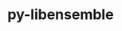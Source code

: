 ---
title: "py-libensemble"
layout: cache
categories: [package, develop]
meta: {"versions": ["0.10.0", "0.10.1", "0.9.3"], "compilers": ["gcc@=11.1.0", "oneapi@=2023.0.0", "oneapi@=2023.1.0"], "oss": ["ubuntu20.04"], "platforms": ["linux"], "targets": ["ppc64le", "x86_64", "x86_64_v3"], "stacks": ["e4s", "e4s-oneapi", "e4s-power", "root"], "num_specs": 32, "num_specs_by_stack": {"root": 32, "e4s-power": 11, "e4s-oneapi": 11, "e4s": 10}}
spec_details: [{"hash": "vnbgbbcymdp6cggx6hxuj5pflsop7f6r", "compiler": "gcc@=11.1.0", "versions": ["0.9.3"], "os": "ubuntu20.04", "platform": "linux", "target": "ppc64le", "variants": ["build_system=python_pip", "~deap", "+mpi", "~mpmath", "+nlopt", "~petsc4py", "~pyyaml", "~scipy", "~tasmanian"], "stacks": ["root", "e4s-power"], "size": "-", "tarball": "https://binaries.spack.io/develop/build_cache/linux-ubuntu20.04-ppc64le/gcc-11.1.0/py-libensemble-0.9.3/linux-ubuntu20.04-ppc64le-gcc-11.1.0-py-libensemble-0.9.3-vnbgbbcymdp6cggx6hxuj5pflsop7f6r.spack"}, {"hash": "3cv6cqyahqb2rpzoyj6havbocx2zutiz", "compiler": "gcc@=11.1.0", "versions": ["0.10.0"], "os": "ubuntu20.04", "platform": "linux", "target": "ppc64le", "variants": ["build_system=python_pip", "~deap", "+mpi", "~mpmath", "+nlopt", "~petsc4py", "~scipy", "~tasmanian"], "stacks": ["root", "e4s-power"], "size": "-", "tarball": "https://binaries.spack.io/develop/build_cache/linux-ubuntu20.04-ppc64le/gcc-11.1.0/py-libensemble-0.10.0/linux-ubuntu20.04-ppc64le-gcc-11.1.0-py-libensemble-0.10.0-3cv6cqyahqb2rpzoyj6havbocx2zutiz.spack"}, {"hash": "6gdotkrqcup5tep3kuwzz5qf7xpheqme", "compiler": "gcc@=11.1.0", "versions": ["0.10.0"], "os": "ubuntu20.04", "platform": "linux", "target": "ppc64le", "variants": ["build_system=python_pip", "~deap", "+mpi", "~mpmath", "+nlopt", "~petsc4py", "~scipy", "~tasmanian"], "stacks": ["root", "e4s-power"], "size": "-", "tarball": "https://binaries.spack.io/develop/build_cache/linux-ubuntu20.04-ppc64le/gcc-11.1.0/py-libensemble-0.10.0/linux-ubuntu20.04-ppc64le-gcc-11.1.0-py-libensemble-0.10.0-6gdotkrqcup5tep3kuwzz5qf7xpheqme.spack"}, {"hash": "cpti74n7utpcpbslt4svqkxav6wxet76", "compiler": "gcc@=11.1.0", "versions": ["0.10.0"], "os": "ubuntu20.04", "platform": "linux", "target": "ppc64le", "variants": ["build_system=python_pip", "~deap", "+mpi", "~mpmath", "+nlopt", "~petsc4py", "~scipy", "~tasmanian"], "stacks": ["root", "e4s-power"], "size": "-", "tarball": "https://binaries.spack.io/develop/build_cache/linux-ubuntu20.04-ppc64le/gcc-11.1.0/py-libensemble-0.10.0/linux-ubuntu20.04-ppc64le-gcc-11.1.0-py-libensemble-0.10.0-cpti74n7utpcpbslt4svqkxav6wxet76.spack"}, {"hash": "xefcjdvlvow55mw22pmpoibmfzll7nxw", "compiler": "gcc@=11.1.0", "versions": ["0.9.3"], "os": "ubuntu20.04", "platform": "linux", "target": "ppc64le", "variants": ["build_system=python_pip", "~deap", "+mpi", "~mpmath", "+nlopt", "~petsc4py", "~pyyaml", "~scipy", "~tasmanian"], "stacks": ["root", "e4s-power"], "size": "-", "tarball": "https://binaries.spack.io/develop/build_cache/linux-ubuntu20.04-ppc64le/gcc-11.1.0/py-libensemble-0.9.3/linux-ubuntu20.04-ppc64le-gcc-11.1.0-py-libensemble-0.9.3-xefcjdvlvow55mw22pmpoibmfzll7nxw.spack"}, {"hash": "tybh3yrwq23vhtaem5zy4zzkilg5kk53", "compiler": "gcc@=11.1.0", "versions": ["0.10.1"], "os": "ubuntu20.04", "platform": "linux", "target": "ppc64le", "variants": ["build_system=python_pip", "~deap", "+mpi", "~mpmath", "+nlopt", "~petsc4py", "~scipy", "~tasmanian"], "stacks": ["root", "e4s-power"], "size": "-", "tarball": "https://binaries.spack.io/develop/build_cache/linux-ubuntu20.04-ppc64le/gcc-11.1.0/py-libensemble-0.10.1/linux-ubuntu20.04-ppc64le-gcc-11.1.0-py-libensemble-0.10.1-tybh3yrwq23vhtaem5zy4zzkilg5kk53.spack"}, {"hash": "2obv6ktc5udaoevrmqbkfnqirgtqbc2j", "compiler": "gcc@=11.1.0", "versions": ["0.9.3"], "os": "ubuntu20.04", "platform": "linux", "target": "ppc64le", "variants": ["build_system=python_pip", "~deap", "+mpi", "~mpmath", "+nlopt", "~petsc4py", "~pyyaml", "~scipy", "~tasmanian"], "stacks": ["root", "e4s-power"], "size": "-", "tarball": "https://binaries.spack.io/develop/build_cache/linux-ubuntu20.04-ppc64le/gcc-11.1.0/py-libensemble-0.9.3/linux-ubuntu20.04-ppc64le-gcc-11.1.0-py-libensemble-0.9.3-2obv6ktc5udaoevrmqbkfnqirgtqbc2j.spack"}, {"hash": "huxd3y5w24ol7mklesaruyh2kpso3jnb", "compiler": "gcc@=11.1.0", "versions": ["0.9.3"], "os": "ubuntu20.04", "platform": "linux", "target": "ppc64le", "variants": ["build_system=python_pip", "~deap", "+mpi", "~mpmath", "+nlopt", "~petsc4py", "~pyyaml", "~scipy", "~tasmanian"], "stacks": ["root", "e4s-power"], "size": "-", "tarball": "https://binaries.spack.io/develop/build_cache/linux-ubuntu20.04-ppc64le/gcc-11.1.0/py-libensemble-0.9.3/linux-ubuntu20.04-ppc64le-gcc-11.1.0-py-libensemble-0.9.3-huxd3y5w24ol7mklesaruyh2kpso3jnb.spack"}, {"hash": "wg6rux7cf4tovkysxkeg3wtqatmkyolk", "compiler": "gcc@=11.1.0", "versions": ["0.10.0"], "os": "ubuntu20.04", "platform": "linux", "target": "ppc64le", "variants": ["build_system=python_pip", "~deap", "+mpi", "~mpmath", "+nlopt", "~petsc4py", "~scipy", "~tasmanian"], "stacks": ["root", "e4s-power"], "size": "-", "tarball": "https://binaries.spack.io/develop/build_cache/linux-ubuntu20.04-ppc64le/gcc-11.1.0/py-libensemble-0.10.0/linux-ubuntu20.04-ppc64le-gcc-11.1.0-py-libensemble-0.10.0-wg6rux7cf4tovkysxkeg3wtqatmkyolk.spack"}, {"hash": "khp3jmccamobnvzubiamy6lzp2ovvbow", "compiler": "gcc@=11.1.0", "versions": ["0.10.0"], "os": "ubuntu20.04", "platform": "linux", "target": "ppc64le", "variants": ["build_system=python_pip", "~deap", "+mpi", "~mpmath", "+nlopt", "~petsc4py", "~scipy", "~tasmanian"], "stacks": ["root", "e4s-power"], "size": "-", "tarball": "https://binaries.spack.io/develop/build_cache/linux-ubuntu20.04-ppc64le/gcc-11.1.0/py-libensemble-0.10.0/linux-ubuntu20.04-ppc64le-gcc-11.1.0-py-libensemble-0.10.0-khp3jmccamobnvzubiamy6lzp2ovvbow.spack"}, {"hash": "r65ipx42zi3jwch5sljodezqe3x5gqjt", "compiler": "gcc@=11.1.0", "versions": ["0.9.3"], "os": "ubuntu20.04", "platform": "linux", "target": "ppc64le", "variants": ["build_system=python_pip", "~deap", "+mpi", "~mpmath", "+nlopt", "~petsc4py", "~pyyaml", "~scipy", "~tasmanian"], "stacks": ["root", "e4s-power"], "size": "-", "tarball": "https://binaries.spack.io/develop/build_cache/linux-ubuntu20.04-ppc64le/gcc-11.1.0/py-libensemble-0.9.3/linux-ubuntu20.04-ppc64le-gcc-11.1.0-py-libensemble-0.9.3-r65ipx42zi3jwch5sljodezqe3x5gqjt.spack"}, {"hash": "3jhfajz6tqehnhsfslc2ixzyleaswftf", "compiler": "oneapi@=2023.0.0", "versions": ["0.9.3"], "os": "ubuntu20.04", "platform": "linux", "target": "x86_64", "variants": ["build_system=python_pip", "~deap", "+mpi", "~mpmath", "~nlopt", "~petsc4py", "~pyyaml", "~scipy", "~tasmanian"], "stacks": ["e4s-oneapi", "root"], "size": "-", "tarball": "https://binaries.spack.io/develop/build_cache/linux-ubuntu20.04-x86_64/oneapi-2023.0.0/py-libensemble-0.9.3/linux-ubuntu20.04-x86_64-oneapi-2023.0.0-py-libensemble-0.9.3-3jhfajz6tqehnhsfslc2ixzyleaswftf.spack"}, {"hash": "wymxw77bswtp2fiphicunvxilog6ovlz", "compiler": "oneapi@=2023.0.0", "versions": ["0.9.3"], "os": "ubuntu20.04", "platform": "linux", "target": "x86_64", "variants": ["build_system=python_pip", "~deap", "+mpi", "~mpmath", "~nlopt", "~petsc4py", "~pyyaml", "~scipy", "~tasmanian"], "stacks": ["e4s-oneapi", "root"], "size": "-", "tarball": "https://binaries.spack.io/develop/build_cache/linux-ubuntu20.04-x86_64/oneapi-2023.0.0/py-libensemble-0.9.3/linux-ubuntu20.04-x86_64-oneapi-2023.0.0-py-libensemble-0.9.3-wymxw77bswtp2fiphicunvxilog6ovlz.spack"}, {"hash": "obl4dipkashexlrs7z2auhfkjlumapeo", "compiler": "oneapi@=2023.0.0", "versions": ["0.9.3"], "os": "ubuntu20.04", "platform": "linux", "target": "x86_64", "variants": ["build_system=python_pip", "~deap", "+mpi", "~mpmath", "~nlopt", "~petsc4py", "~pyyaml", "~scipy", "~tasmanian"], "stacks": ["e4s-oneapi", "root"], "size": "-", "tarball": "https://binaries.spack.io/develop/build_cache/linux-ubuntu20.04-x86_64/oneapi-2023.0.0/py-libensemble-0.9.3/linux-ubuntu20.04-x86_64-oneapi-2023.0.0-py-libensemble-0.9.3-obl4dipkashexlrs7z2auhfkjlumapeo.spack"}, {"hash": "2lu3urd4l7x6wm3lhk4tq3mkr4fvagso", "compiler": "oneapi@=2023.0.0", "versions": ["0.9.3"], "os": "ubuntu20.04", "platform": "linux", "target": "x86_64", "variants": ["build_system=python_pip", "~deap", "+mpi", "~mpmath", "~nlopt", "~petsc4py", "~pyyaml", "~scipy", "~tasmanian"], "stacks": ["e4s-oneapi", "root"], "size": "-", "tarball": "https://binaries.spack.io/develop/build_cache/linux-ubuntu20.04-x86_64/oneapi-2023.0.0/py-libensemble-0.9.3/linux-ubuntu20.04-x86_64-oneapi-2023.0.0-py-libensemble-0.9.3-2lu3urd4l7x6wm3lhk4tq3mkr4fvagso.spack"}, {"hash": "dc7qa5wpep3mm7k5zo7x62l3izg2cbct", "compiler": "oneapi@=2023.0.0", "versions": ["0.9.3"], "os": "ubuntu20.04", "platform": "linux", "target": "x86_64", "variants": ["build_system=python_pip", "~deap", "+mpi", "~mpmath", "~nlopt", "~petsc4py", "~pyyaml", "~scipy", "~tasmanian"], "stacks": ["e4s-oneapi", "root"], "size": "-", "tarball": "https://binaries.spack.io/develop/build_cache/linux-ubuntu20.04-x86_64/oneapi-2023.0.0/py-libensemble-0.9.3/linux-ubuntu20.04-x86_64-oneapi-2023.0.0-py-libensemble-0.9.3-dc7qa5wpep3mm7k5zo7x62l3izg2cbct.spack"}, {"hash": "7ydlzqadwuhwzdmmpbpi7tlaqrus5zr6", "compiler": "oneapi@=2023.1.0", "versions": ["0.10.1"], "os": "ubuntu20.04", "platform": "linux", "target": "x86_64", "variants": ["build_system=python_pip", "~deap", "+mpi", "~mpmath", "~nlopt", "~petsc4py", "~scipy", "~tasmanian"], "stacks": ["e4s-oneapi", "root"], "size": "-", "tarball": "https://binaries.spack.io/develop/build_cache/linux-ubuntu20.04-x86_64/oneapi-2023.1.0/py-libensemble-0.10.1/linux-ubuntu20.04-x86_64-oneapi-2023.1.0-py-libensemble-0.10.1-7ydlzqadwuhwzdmmpbpi7tlaqrus5zr6.spack"}, {"hash": "v45ubcly26tj7qhjk4lfpj4vnidtvmp6", "compiler": "oneapi@=2023.1.0", "versions": ["0.10.0"], "os": "ubuntu20.04", "platform": "linux", "target": "x86_64", "variants": ["build_system=python_pip", "~deap", "+mpi", "~mpmath", "~nlopt", "~petsc4py", "~scipy", "~tasmanian"], "stacks": ["e4s-oneapi", "root"], "size": "-", "tarball": "https://binaries.spack.io/develop/build_cache/linux-ubuntu20.04-x86_64/oneapi-2023.1.0/py-libensemble-0.10.0/linux-ubuntu20.04-x86_64-oneapi-2023.1.0-py-libensemble-0.10.0-v45ubcly26tj7qhjk4lfpj4vnidtvmp6.spack"}, {"hash": "ny2kcjb5p7czntv6sl4ihaioulldsotq", "compiler": "oneapi@=2023.1.0", "versions": ["0.10.0"], "os": "ubuntu20.04", "platform": "linux", "target": "x86_64", "variants": ["build_system=python_pip", "~deap", "+mpi", "~mpmath", "~nlopt", "~petsc4py", "~scipy", "~tasmanian"], "stacks": ["e4s-oneapi", "root"], "size": "-", "tarball": "https://binaries.spack.io/develop/build_cache/linux-ubuntu20.04-x86_64/oneapi-2023.1.0/py-libensemble-0.10.0/linux-ubuntu20.04-x86_64-oneapi-2023.1.0-py-libensemble-0.10.0-ny2kcjb5p7czntv6sl4ihaioulldsotq.spack"}, {"hash": "k4l5c6vtvcajzgmuq2uliedtmgxxyb34", "compiler": "oneapi@=2023.1.0", "versions": ["0.10.0"], "os": "ubuntu20.04", "platform": "linux", "target": "x86_64", "variants": ["build_system=python_pip", "~deap", "+mpi", "~mpmath", "~nlopt", "~petsc4py", "~scipy", "~tasmanian"], "stacks": ["e4s-oneapi", "root"], "size": "-", "tarball": "https://binaries.spack.io/develop/build_cache/linux-ubuntu20.04-x86_64/oneapi-2023.1.0/py-libensemble-0.10.0/linux-ubuntu20.04-x86_64-oneapi-2023.1.0-py-libensemble-0.10.0-k4l5c6vtvcajzgmuq2uliedtmgxxyb34.spack"}, {"hash": "jdhsdir762p7mwltn4pyckgxlyk2g3lh", "compiler": "oneapi@=2023.1.0", "versions": ["0.10.0"], "os": "ubuntu20.04", "platform": "linux", "target": "x86_64", "variants": ["build_system=python_pip", "~deap", "+mpi", "~mpmath", "~nlopt", "~petsc4py", "~scipy", "~tasmanian"], "stacks": ["e4s-oneapi", "root"], "size": "-", "tarball": "https://binaries.spack.io/develop/build_cache/linux-ubuntu20.04-x86_64/oneapi-2023.1.0/py-libensemble-0.10.0/linux-ubuntu20.04-x86_64-oneapi-2023.1.0-py-libensemble-0.10.0-jdhsdir762p7mwltn4pyckgxlyk2g3lh.spack"}, {"hash": "zsqaw5askebej2d57xhmtyfececsktzw", "compiler": "oneapi@=2023.1.0", "versions": ["0.10.0"], "os": "ubuntu20.04", "platform": "linux", "target": "x86_64", "variants": ["build_system=python_pip", "~deap", "+mpi", "~mpmath", "~nlopt", "~petsc4py", "~scipy", "~tasmanian"], "stacks": ["e4s-oneapi", "root"], "size": "-", "tarball": "https://binaries.spack.io/develop/build_cache/linux-ubuntu20.04-x86_64/oneapi-2023.1.0/py-libensemble-0.10.0/linux-ubuntu20.04-x86_64-oneapi-2023.1.0-py-libensemble-0.10.0-zsqaw5askebej2d57xhmtyfececsktzw.spack"}, {"hash": "zegh72pdfdrv3vcajgiku4qj4yhrafxw", "compiler": "gcc@=11.1.0", "versions": ["0.10.0"], "os": "ubuntu20.04", "platform": "linux", "target": "x86_64_v3", "variants": ["build_system=python_pip", "~deap", "+mpi", "~mpmath", "+nlopt", "~petsc4py", "~scipy", "~tasmanian"], "stacks": ["root", "e4s"], "size": "-", "tarball": "https://binaries.spack.io/develop/build_cache/linux-ubuntu20.04-x86_64_v3/gcc-11.1.0/py-libensemble-0.10.0/linux-ubuntu20.04-x86_64_v3-gcc-11.1.0-py-libensemble-0.10.0-zegh72pdfdrv3vcajgiku4qj4yhrafxw.spack"}, {"hash": "4vzldmfgmexlfghosxjbjpyrypxr47a4", "compiler": "gcc@=11.1.0", "versions": ["0.10.0"], "os": "ubuntu20.04", "platform": "linux", "target": "x86_64_v3", "variants": ["build_system=python_pip", "~deap", "+mpi", "~mpmath", "+nlopt", "~petsc4py", "~scipy", "~tasmanian"], "stacks": ["root", "e4s"], "size": "-", "tarball": "https://binaries.spack.io/develop/build_cache/linux-ubuntu20.04-x86_64_v3/gcc-11.1.0/py-libensemble-0.10.0/linux-ubuntu20.04-x86_64_v3-gcc-11.1.0-py-libensemble-0.10.0-4vzldmfgmexlfghosxjbjpyrypxr47a4.spack"}, {"hash": "mnplygo6ogyjtg52666pcj22y4mq6r7h", "compiler": "gcc@=11.1.0", "versions": ["0.10.0"], "os": "ubuntu20.04", "platform": "linux", "target": "x86_64_v3", "variants": ["build_system=python_pip", "~deap", "+mpi", "~mpmath", "+nlopt", "~petsc4py", "~scipy", "~tasmanian"], "stacks": ["root", "e4s"], "size": "-", "tarball": "https://binaries.spack.io/develop/build_cache/linux-ubuntu20.04-x86_64_v3/gcc-11.1.0/py-libensemble-0.10.0/linux-ubuntu20.04-x86_64_v3-gcc-11.1.0-py-libensemble-0.10.0-mnplygo6ogyjtg52666pcj22y4mq6r7h.spack"}, {"hash": "3qhtjiyfqsrwditfyhy5abkswcfweyfq", "compiler": "gcc@=11.1.0", "versions": ["0.10.1"], "os": "ubuntu20.04", "platform": "linux", "target": "x86_64_v3", "variants": ["build_system=python_pip", "~deap", "+mpi", "~mpmath", "+nlopt", "~petsc4py", "~scipy", "~tasmanian"], "stacks": ["root", "e4s"], "size": "-", "tarball": "https://binaries.spack.io/develop/build_cache/linux-ubuntu20.04-x86_64_v3/gcc-11.1.0/py-libensemble-0.10.1/linux-ubuntu20.04-x86_64_v3-gcc-11.1.0-py-libensemble-0.10.1-3qhtjiyfqsrwditfyhy5abkswcfweyfq.spack"}, {"hash": "6t4xvtth7bdhdxg6kn5gfk75ctqecuhz", "compiler": "gcc@=11.1.0", "versions": ["0.10.0"], "os": "ubuntu20.04", "platform": "linux", "target": "x86_64_v3", "variants": ["build_system=python_pip", "~deap", "+mpi", "~mpmath", "+nlopt", "~petsc4py", "~scipy", "~tasmanian"], "stacks": ["root", "e4s"], "size": "-", "tarball": "https://binaries.spack.io/develop/build_cache/linux-ubuntu20.04-x86_64_v3/gcc-11.1.0/py-libensemble-0.10.0/linux-ubuntu20.04-x86_64_v3-gcc-11.1.0-py-libensemble-0.10.0-6t4xvtth7bdhdxg6kn5gfk75ctqecuhz.spack"}, {"hash": "qklicasci6zivx4taphukmyvbdba7ibq", "compiler": "gcc@=11.1.0", "versions": ["0.9.3"], "os": "ubuntu20.04", "platform": "linux", "target": "x86_64_v3", "variants": ["build_system=python_pip", "~deap", "+mpi", "~mpmath", "+nlopt", "~petsc4py", "~pyyaml", "~scipy", "~tasmanian"], "stacks": ["root", "e4s"], "size": "-", "tarball": "https://binaries.spack.io/develop/build_cache/linux-ubuntu20.04-x86_64_v3/gcc-11.1.0/py-libensemble-0.9.3/linux-ubuntu20.04-x86_64_v3-gcc-11.1.0-py-libensemble-0.9.3-qklicasci6zivx4taphukmyvbdba7ibq.spack"}, {"hash": "wlw623pa5v4jte7t7sjuywtwmt233kbm", "compiler": "gcc@=11.1.0", "versions": ["0.9.3"], "os": "ubuntu20.04", "platform": "linux", "target": "x86_64_v3", "variants": ["build_system=python_pip", "~deap", "+mpi", "~mpmath", "+nlopt", "~petsc4py", "~pyyaml", "~scipy", "~tasmanian"], "stacks": ["root", "e4s"], "size": "-", "tarball": "https://binaries.spack.io/develop/build_cache/linux-ubuntu20.04-x86_64_v3/gcc-11.1.0/py-libensemble-0.9.3/linux-ubuntu20.04-x86_64_v3-gcc-11.1.0-py-libensemble-0.9.3-wlw623pa5v4jte7t7sjuywtwmt233kbm.spack"}, {"hash": "mz7laefaeilaun7yubxxe3knwfveaf7o", "compiler": "gcc@=11.1.0", "versions": ["0.9.3"], "os": "ubuntu20.04", "platform": "linux", "target": "x86_64_v3", "variants": ["build_system=python_pip", "~deap", "+mpi", "~mpmath", "+nlopt", "~petsc4py", "~pyyaml", "~scipy", "~tasmanian"], "stacks": ["root", "e4s"], "size": "-", "tarball": "https://binaries.spack.io/develop/build_cache/linux-ubuntu20.04-x86_64_v3/gcc-11.1.0/py-libensemble-0.9.3/linux-ubuntu20.04-x86_64_v3-gcc-11.1.0-py-libensemble-0.9.3-mz7laefaeilaun7yubxxe3knwfveaf7o.spack"}, {"hash": "4zytxtostto5n2mkm57fqldwsvvys323", "compiler": "gcc@=11.1.0", "versions": ["0.9.3"], "os": "ubuntu20.04", "platform": "linux", "target": "x86_64_v3", "variants": ["build_system=python_pip", "~deap", "+mpi", "~mpmath", "+nlopt", "~petsc4py", "~pyyaml", "~scipy", "~tasmanian"], "stacks": ["root", "e4s"], "size": "-", "tarball": "https://binaries.spack.io/develop/build_cache/linux-ubuntu20.04-x86_64_v3/gcc-11.1.0/py-libensemble-0.9.3/linux-ubuntu20.04-x86_64_v3-gcc-11.1.0-py-libensemble-0.9.3-4zytxtostto5n2mkm57fqldwsvvys323.spack"}, {"hash": "agfnnkoytpygt2zwgtmtwwhy6bgxzg4x", "compiler": "gcc@=11.1.0", "versions": ["0.9.3"], "os": "ubuntu20.04", "platform": "linux", "target": "x86_64_v3", "variants": ["build_system=python_pip", "~deap", "+mpi", "~mpmath", "+nlopt", "~petsc4py", "~pyyaml", "~scipy", "~tasmanian"], "stacks": ["root", "e4s"], "size": "-", "tarball": "https://binaries.spack.io/develop/build_cache/linux-ubuntu20.04-x86_64_v3/gcc-11.1.0/py-libensemble-0.9.3/linux-ubuntu20.04-x86_64_v3-gcc-11.1.0-py-libensemble-0.9.3-agfnnkoytpygt2zwgtmtwwhy6bgxzg4x.spack"}]
---